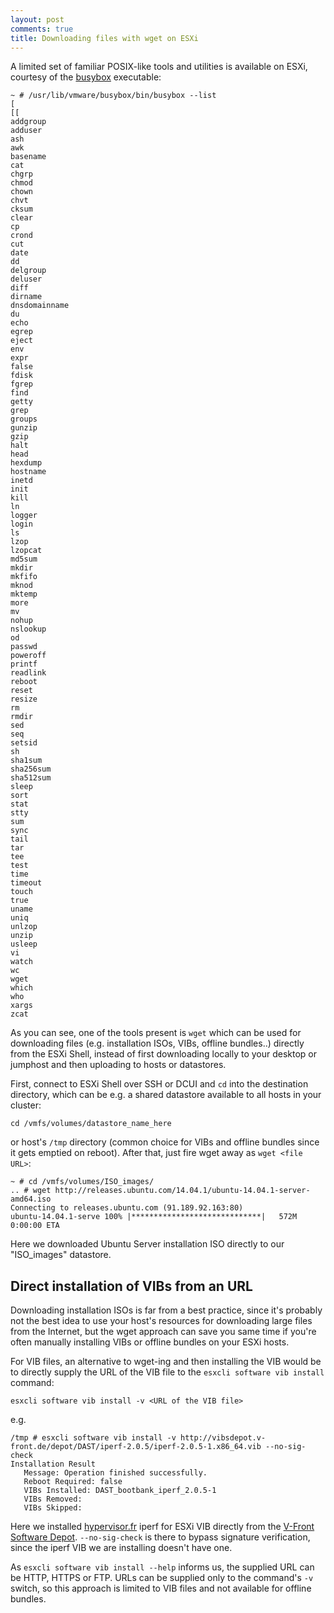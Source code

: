 ```yaml
---
layout: post
comments: true
title: Downloading files with wget on ESXi
---
```


A limited set of familiar POSIX-like tools and utilities is available on ESXi, courtesy of the [busybox](http://www.busybox.net/) executable:

```
~ # /usr/lib/vmware/busybox/bin/busybox --list
[
[[
addgroup
adduser
ash
awk
basename
cat
chgrp
chmod
chown
chvt
cksum
clear
cp
crond
cut
date
dd
delgroup
deluser
diff
dirname
dnsdomainname
du
echo
egrep
eject
env
expr
false
fdisk
fgrep
find
getty
grep
groups
gunzip
gzip
halt
head
hexdump
hostname
inetd
init
kill
ln
logger
login
ls
lzop
lzopcat
md5sum
mkdir
mkfifo
mknod
mktemp
more
mv
nohup
nslookup
od
passwd
poweroff
printf
readlink
reboot
reset
resize
rm
rmdir
sed
seq
setsid
sh
sha1sum
sha256sum
sha512sum
sleep
sort
stat
stty
sum
sync
tail
tar
tee
test
time
timeout
touch
true
uname
uniq
unlzop
unzip
usleep
vi
watch
wc
wget
which
who
xargs
zcat
```

As you can see, one of the tools present is `wget` which can be used for downloading files (e.g. installation ISOs, VIBs, offline bundles..) directly from the ESXi Shell, instead of first downloading locally to your desktop or jumphost and then uploading to hosts or datastores.

First, connect to ESXi Shell over SSH or DCUI and `cd` into the destination directory, which can be e.g. a shared datastore available to all hosts in your cluster:

```
cd /vmfs/volumes/datastore_name_here
```

or host's `/tmp` directory (common choice for VIBs and offline bundles since it gets emptied on reboot). After that, just fire wget away as `wget <file URL>`:

```
~ # cd /vmfs/volumes/ISO_images/
.. # wget http://releases.ubuntu.com/14.04.1/ubuntu-14.04.1-server-amd64.iso
Connecting to releases.ubuntu.com (91.189.92.163:80)
ubuntu-14.04.1-serve 100% |*****************************|   572M  0:00:00 ETA
```

Here we downloaded Ubuntu Server installation ISO directly to our "ISO_images" datastore.

## Direct installation of VIBs from an URL

Downloading installation ISOs is far from a best practice, since it's probably not the best idea to use your host's resources for downloading large files from the Internet, but the wget approach can save you same time if you're often manually installing VIBs or offline bundles on your ESXi hosts. 

For VIB files, an alternative to wget-ing and then installing the VIB would be to directly supply the URL of the VIB file to the `esxcli software vib install` command:

```
esxcli software vib install -v <URL of the VIB file>
```

e.g.

```
/tmp # esxcli software vib install -v http://vibsdepot.v-front.de/depot/DAST/iperf-2.0.5/iperf-2.0.5-1.x86_64.vib --no-sig-check
Installation Result
   Message: Operation finished successfully.
   Reboot Required: false
   VIBs Installed: DAST_bootbank_iperf_2.0.5-1
   VIBs Removed: 
   VIBs Skipped: 
```

Here we installed [hypervisor.fr](http://www.hypervisor.fr/) iperf for ESXi VIB directly from the [V-Front Software Depot](http://vibsdepot.v-front.de/wiki/index.php/Welcome). `--no-sig-check` is there to bypass signature verification, since the iperf VIB we are installing doesn't have one.

As `esxcli software vib install --help` informs us, the supplied URL can be HTTP, HTTPS or FTP. URLs can be supplied only to the command's `-v` switch, so this approach is limited to VIB files and not available for offline bundles.